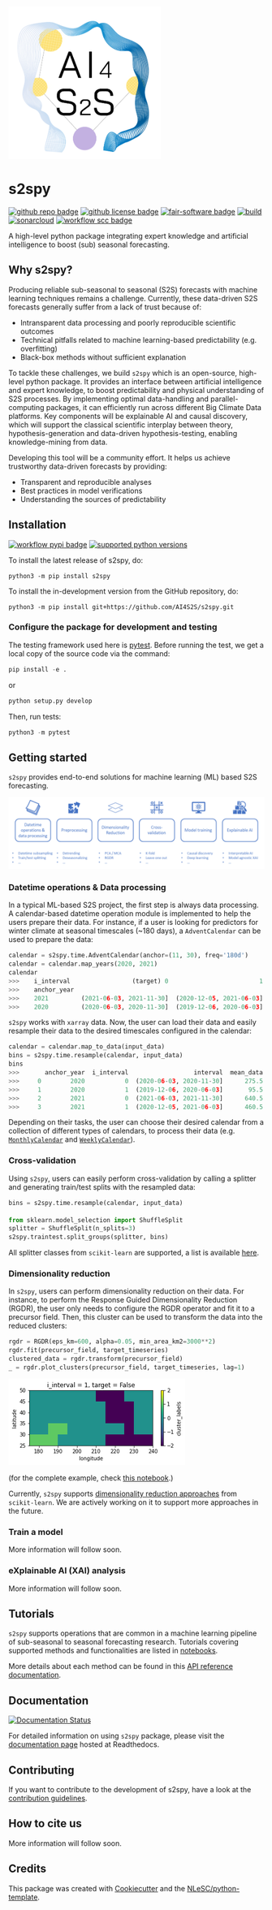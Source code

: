 <img width="300" alt="Logo" src="./docs/assets/images/ai4s2s_logo.png">

# s2spy

[![github repo badge](https://img.shields.io/badge/github-repo-000.svg?logo=github&labelColor=gray&color=blue)](https://github.com/AI4S2S/ai4s2s)
[![github license badge](https://img.shields.io/github/license/AI4S2S/s2spy)](https://github.com/AI4S2S/s2spy)
[![fair-software badge](https://img.shields.io/badge/fair--software.eu-%E2%97%8F%20%20%E2%97%8F%20%20%E2%97%8F%20%20%E2%97%8F%20%20%E2%97%8B-yellow)](https://fair-software.eu)
[![build](https://github.com/AI4S2S/s2spy/actions/workflows/build.yml/badge.svg)](https://github.com/AI4S2S/s2spy/actions/workflows/build.yml)
[![sonarcloud](https://github.com/AI4S2S/s2spy/actions/workflows/sonarcloud.yml/badge.svg)](https://github.com/AI4S2S/s2spy/actions/workflows/sonarcloud.yml)
[![workflow scc badge](https://sonarcloud.io/api/project_badges/measure?project=AI4S2S_ai4s2s&metric=coverage)](https://sonarcloud.io/dashboard?id=AI4S2S_ai4s2s)

A high-level python package integrating expert knowledge and artificial intelligence to boost (sub) seasonal forecasting.

## Why s2spy?
Producing reliable sub-seasonal to seasonal (S2S) forecasts with machine learning techniques remains a challenge. Currently, these data-driven S2S forecasts generally suffer from a lack of trust because of:
- Intransparent data processing and poorly reproducible scientific outcomes
- Technical pitfalls related to machine learning-based predictability (e.g. overfitting)
- Black-box methods without sufficient explanation

To tackle these challenges, we build `s2spy` which is an open-source, high-level python package. It provides an interface between artificial intelligence and expert knowledge, to boost predictability and physical understanding of S2S processes. By implementing optimal data-handling and parallel-computing packages, it can efficiently run across different Big Climate Data platforms. Key components will be explainable AI and causal discovery, which will support the classical scientific interplay between theory, hypothesis-generation and data-driven hypothesis-testing, enabling knowledge-mining from data.

Developing this tool will be a community effort. It helps us achieve trustworthy data-driven forecasts by providing:
- Transparent and reproducible analyses
- Best practices in model verifications
- Understanding the sources of predictability

## Installation
[![workflow pypi badge](https://img.shields.io/pypi/v/s2spy.svg?colorB=blue)](https://pypi.python.org/project/s2spy/)
[![supported python versions](https://img.shields.io/pypi/pyversions/s2spy)](https://pypi.python.org/project/s2spy/)

To install the latest release of s2spy, do:
```console
python3 -m pip install s2spy
```

To install the in-development version from the GitHub repository, do:

```console
python3 -m pip install git+https://github.com/AI4S2S/s2spy.git
```

### Configure the package for development and testing
The testing framework used here is [pytest](https://pytest.org). Before running the test, we get a local copy of the source code via the command:

```py
pip install -e .
```
or
```py
python setup.py develop
```

Then, run tests:
```py
python3 -m pytest
```

## Getting started
`s2spy` provides end-to-end solutions for machine learning (ML) based S2S forecasting.

![workflow](./docs/assets/images/workflow.png)

### Datetime operations & Data processing
In a typical ML-based S2S project, the first step is always data processing.  A calendar-based datetime operation module is implemented to help the users prepare their data. For instance, if a user is looking for predictors for winter climate at seasonal timescales (~180 days), a `AdventCalendar` can be used to prepare the data:

```py
calendar = s2spy.time.AdventCalendar(anchor=(11, 30), freq='180d')
calendar = calendar.map_years(2020, 2021)
calendar
>>>    i_interval                 (target) 0                         1
>>>    anchor_year
>>>    2021         (2021-06-03, 2021-11-30]  (2020-12-05, 2021-06-03]
>>>    2020         (2020-06-03, 2020-11-30]  (2019-12-06, 2020-06-03]
```

`s2spy` works with `xarray` data. Now, the user can load their data and easily resample their data to the desired timescales configured in the calendar:

```py
calendar = calendar.map_to_data(input_data)
bins = s2spy.time.resample(calendar, input_data)
bins
>>>       anchor_year  i_interval                  interval  mean_data  target
>>>     0        2020           0  (2020-06-03, 2020-11-30]      275.5    True
>>>     1        2020           1  (2019-12-06, 2020-06-03]       95.5   False
>>>     2        2021           0  (2021-06-03, 2021-11-30]      640.5    True
>>>     3        2021           1  (2020-12-05, 2021-06-03]      460.5   False
```

Depending on their tasks, the user can choose their desired calendar from a collection of different types of calendars, to process their data (e.g. [`MonthlyCalendar`](https://ai4s2s.readthedocs.io/en/latest/autoapi/s2spy/time/index.html#s2spy.time.MonthlyCalendar) and [`WeeklyCalendar`](https://ai4s2s.readthedocs.io/en/latest/autoapi/s2spy/time/index.html#s2spy.time.WeeklyCalendar)).

### Cross-validation
Using `s2spy`, users can easily perform cross-validation by calling a splitter and generating train/test splits with the resampled data:

```py
bins = s2spy.time.resample(calendar, input_data)

from sklearn.model_selection import ShuffleSplit
splitter = ShuffleSplit(n_splits=3)
s2spy.traintest.split_groups(splitter, bins)
```

All splitter classes from `scikit-learn` are supported, a list is available [here](https://scikit-learn.org/stable/modules/classes.html#splitter-classes).

### Dimensionality reduction
In `s2spy`, users can perform dimensionality reduction on their data. For instance, to perform the Response Guided Dimensionality Reduction (RGDR), the user only needs to configure the RGDR operator and fit it to a precursor field. Then, this cluster can be used to transform the data into the reduced clusters:
```py
rgdr = RGDR(eps_km=600, alpha=0.05, min_area_km2=3000**2)
rgdr.fit(precursor_field, target_timeseries)
clustered_data = rgdr.transform(precursor_field)
_ = rgdr.plot_clusters(precursor_field, target_timeseries, lag=1)
```
![clusters](./docs/assets/images/rgdr_clusters.png)

(for the complete example, check [this notebook](https://github.com/AI4S2S/s2spy/blob/main/notebooks/tutorial_RGDR.ipynb).)

Currently, `s2spy` supports [dimensionality reduction approaches](https://scikit-learn.org/stable/modules/classes.html#module-sklearn.cluster) from `scikit-learn`. We are actively working on it to support more approaches in the future.

### Train a model
More information will follow soon.

### eXplainable AI (XAI) analysis
More information will follow soon.

## Tutorials
`s2spy` supports operations that are common in a machine learning pipeline of sub-seasonal to seasonal forecasting research. Tutorials covering supported methods and functionalities are listed in [notebooks](https://github.com/AI4S2S/s2spy/tree/main/notebooks).

More details about each method can be found in this [API reference documentation](https://ai4s2s.readthedocs.io/en/latest/autoapi/index.html).

## Documentation
[![Documentation Status](https://readthedocs.org/projects/ai4s2s/badge/?version=latest)](https://ai4s2s.readthedocs.io/en/latest/?badge=latest)

For detailed information on using `s2spy` package, please visit the [documentation page](https://ai4s2s.readthedocs.io/en/latest/) hosted at Readthedocs.

## Contributing

If you want to contribute to the development of s2spy,
have a look at the [contribution guidelines](docs/CONTRIBUTING.md).

## How to cite us
<!-- [![RSD](https://img.shields.io/badge/rsd-s2s-00a3e3.svg)](https://www.research-software.nl/software/s2spy) -->
<!-- [![DOI](https://zenodo.org/badge/DOI/<replace-with-created-DOI>.svg)](https://doi.org/<replace-with-created-DOI>) -->

<!--TODO: add links to zenodo and rsd. -->
More information will follow soon.

## Credits

This package was created with [Cookiecutter](https://github.com/audreyr/cookiecutter) and the [NLeSC/python-template](https://github.com/NLeSC/python-template).

